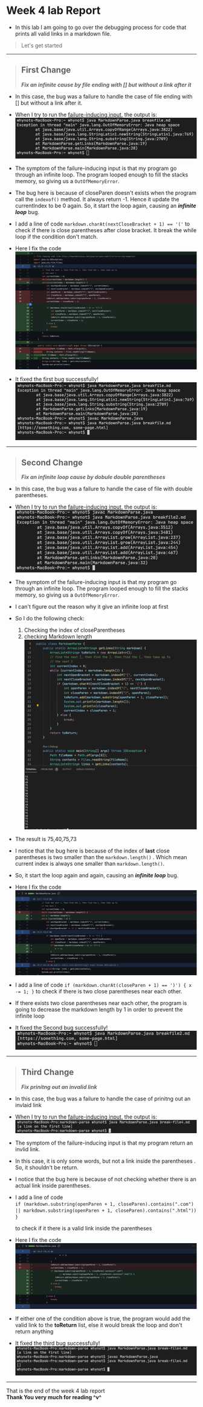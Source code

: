 # Week 4 lab Report

- In this lab I am going to go over the debugging process for code that prints all valid links in a markdown file.

> Let's get started

---

> ## First Change
>
> **_Fix an infinite cause by file ending with [] but without a link after it_**

- In this case, the bug was a failure to handle the case of file ending with [] but without a link after it.

- When I try to run the [failure-inducing input](https://github.com/whybruhh/markdown-parse/blob/main/break-file.md?plain=1), the output is:
  ![Image](Firstbug.jpg)

- The symptom of the failure-inducing input is that my program go through an infinite loop. The program looped enough to fill the stacks memory, so giving us a `OutOfMemoryError`.

- The bug here is because of closeParen doesn't exists when the program call the `indexof()` method. It always return -1. Hence it update the currentIndex to be 0 again. So, it start the loop again, causing an **_infinite loop_** bug.

- I add a line of code `markdown.charAt(nextCloseBracket + 1) == '('` to check if there is close parentheses after close bracket. It break the while loop if the condition don't match.

- Here I fix the code
  ![Image](FixFirstbug.jpg)

- It fixed the first bug successfully!
  ![Image](Fixedfirstbug.jpg)

---

> ## Second Change
>
> **_Fix an infinite loop cause by dobule double parentheses_**

- In this case, the bug was a failure to handle the case of file with double parentheses.

- When I try to run the [failure-inducing input](https://github.com/whybruhh/markdown-parse/blob/main/break-file2.md?plain=1), the output is:
  ![Image](Secondbug.jpg)

- The symptom of the failure-inducing input is that my program go through an infinite loop. The program looped enough to fill the stacks memory, so giving us a `OutOfMemoryError`.

- I can't figure out the reason why it give an infinite loop at first

- So I do the following check:

  1. Checking the index of closeParentheses
  2. checking Markdown length
     ![Image](CheckSecBug.jpg)

- The result is 75,40,75,73

- I notice that the bug here is because of the index of **last** close parentheses is two smaller than the `markdown.length()` . Which mean current index is always one smaller than `markdown.length()`.

- So, it start the loop again and again, causing an **_infinite loop_** bug.

- Here I fix the code
  ![Image](FixSecBug.jpg)
- I add a line of code
  `if (markdown.charAt(closeParen + 1) == ')') { x -= 1; }`
  to check if there is two close parentheses near each other.

- If there exists two close parentheses near each other, the program is going to decrease the markdown length by 1 in order to prevent the infinite loop

- It fixed the Second bug successfully!
  ![Image](FixedSecBug.jpg)

---

> ## Third Change
>
> **_Fix prinitng out an invalid link_**

- In this case, the bug was a failure to handle the case of prinitng out an invlaid link

- When I try to run the [failure-inducing input](https://github.com/whybruhh/markdown-parse/blob/main/break-file4.md?plain=1), the output is:
  ![Image](bugFour.jpg)

- The symptom of the failure-inducing input is that my program return an invlid link.

- In this case, it is only some words, but not a link inside the parentheses . So, it shouldn't be return.

- I notice that the bug here is because of not checking whether there is an actual link inside parentheses.

- I add a line of code\
  `if (markdown.substring(openParen + 1, closeParen).contains(".com") || markdown.substring(openParen + 1, closeParen).contains(".html")) } `

  to check if it there is a valid link inside the parentheses

- Here I fix the code
  ![Image](fixBug4.jpg)

- If either one of the condition above is true, the program would add the valid link to the **toReturn** list, else it would break the loop and don't return anything

- It fixed the third bug successfully!
  ![Image](FixedBug4.jpg)

---

That is the end of the week 4 lab report\
**Thank You very much for reading ^v^**
